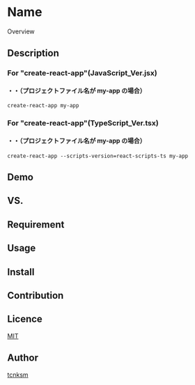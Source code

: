<!-- "# study-react" -->
<!-- create-react-app --scripts-version=react-scripts-ts my-app -->

# Name

Overview

## Description

### For "create-react-app"(JavaScript_Ver.jsx)

#### ・・（プロジェクトファイル名が my-app の場合）

```
create-react-app my-app
```

### For "create-react-app"(TypeScript_Ver.tsx)

#### ・・（プロジェクトファイル名が my-app の場合）

```
create-react-app --scripts-version=react-scripts-ts my-app
```

## Demo

## VS.

## Requirement

## Usage

## Install

## Contribution

## Licence

[MIT](https://github.com/tcnksm/tool/blob/master/LICENCE)

## Author

[tcnksm](https://github.com/tcnksm)
